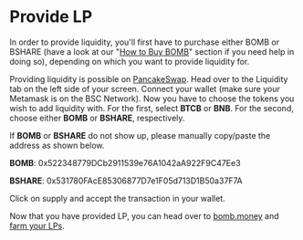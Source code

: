 # Provide LP

In order to provide liquidity, you'll first have to purchase either BOMB or BSHARE (have a look at our "[How to Buy BOMB](../welcome/faq-getting-started/how-to-buy-bomb.md)" section if you need help in doing so), depending on which you want to provide liquidity for.

Providing liquidity is possible on [PancakeSwap](https://pancakeswap.finance/add/0x7130d2A12B9BCbFAe4f2634d864A1Ee1Ce3Ead9c/0x522348779DCb2911539e76A1042aA922F9C47Ee3). Head over to the Liquidity tab on the left side of your screen. Connect your wallet (make sure your Metamask is on the BSC Network). Now you have to choose the tokens you wish to add liquidity with. For the first, select **BTCB** or **BNB**. For the second, choose either **BOMB** or **BSHARE**, respectively.

If **BOMB** or **BSHARE** do not show up, please manually copy/paste the address as shown below.

**BOMB**: 0x522348779DCb2911539e76A1042aA922F9C47Ee3

**BSHARE**: 0x531780FAcE85306877D7e1F05d713D1B50a37F7A

Click on supply and accept the transaction in your wallet.

Now that you have provided LP, you can head over to [bomb.money](https://app.bomb.money) and [farm your LPs](https://app.bomb.money/farm).
